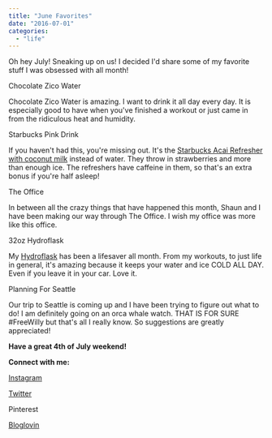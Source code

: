 ```yaml
---
title: "June Favorites"
date: "2016-07-01"
categories: 
  - "life"
---
```


Oh hey July! Sneaking up on us! I decided I'd share some of my favorite stuff I was obsessed with all month!

Chocolate Zico Water

Chocolate Zico Water is amazing. I want to drink it all day every day. It is especially good to have when you've finished a workout or just came in from the ridiculous heat and humidity.

Starbucks Pink Drink

If you haven't had this, you're missing out. It's the [Starbucks Acai Refresher with coconut milk](http://starbuckssecretmenu.net/starbucks-pink-drink-has-taken-over-instagram-the-internet/) instead of water. They throw in strawberries and more than enough ice. The refreshers have caffeine in them, so that's an extra bonus if you're half asleep!

The Office

In between all the crazy things that have happened this month, Shaun and I have been making our way through The Office. I wish my office was more like this office.

32oz Hydroflask

My [Hydroflask](http://www.hydroflask.com/32-oz-wide-bottle#92=54) has been a lifesaver all month. From my workouts, to just life in general, it's amazing because it keeps your water and ice COLD ALL DAY. Even if you leave it in your car. Love it.

Planning For Seattle

Our trip to Seattle is coming up and I have been trying to figure out what to do! I am definitely going on an orca whale watch. THAT IS FOR SURE #FreeWilly but that's all I really know. So suggestions are greatly appreciated!

**Have a great 4th of July weekend!**

**Connect with me:**

[Instagram](https://www.instagram.com/codebikerun/)

[Twitter](https://twitter.com/kaleighcodes)

Pinterest

[Bloglovin](https://www.bloglovin.com/blogs/codebikerun-12713491)
